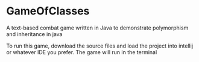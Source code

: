 # GameOfClasses
A text-based combat game written in Java to demonstrate polymorphism and inheritance in java

To run this game, download the source files and load the project into intellij or whatever IDE you prefer. The game will run in the terminal
